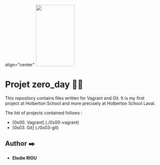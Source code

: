 <p> align="center"
    <img width="50%" height="200" src="https://blog.holbertonschool.com/wp-content/uploads/2019/04/instagram_feed180.jpg"
</p>

# Projet zero_day :woman_student:

This repository contains files written for Vagrant and Git. It is my first project at Holberton School and more precisely at Holberton School Laval. 

The list of projects contained follows :

* [0x00. Vagrant] (./0x00-vagrant)
* [0x03. Git] (./0x03-git)

## Author :black_nib:

* __Elodie RIOU__